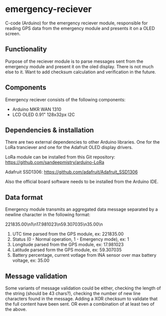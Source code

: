 # emergency-reciever
C-code (Arduino) for the emergency reciever module, responsible for reading GPS data from the emergency module and presents it on a OLED screen.

## Functionality
Purpose of the reciever module is to parse messages sent from the emergency module and present it on the oled display. There is not much else to it. Want to add checksum calculation and verification in the future.

## Components
Emergency reciever consists of the following components:

- Arduino MKR WAN 1310
- LCD OLED 0.91" 128x32px I2C

## Dependencies & installation
There are two external dependencies to other Arduino libraries. One for the LoRa tranciever and one for the Adafruit OLED display drivers.

LoRa module can be installed from this Git repository:
https://github.com/sandeepmistry/arduino-LoRa

Adafruit SSD1306:
https://github.com/adafruit/Adafruit_SSD1306

Also the official board software needs to be installed from the Arduino IDE.

## Data format
Emergency module transmits an aggregated data message separated by a newline character in the following format:

221835.00\n1\n17.981023\n59.307035\n35.00\n

1. UTC time parsed from the GPS module, ex: 221835.00
2. Status (0 - Normal operation, 1 - Emergency mode), ex: 1
3. Longitude parsed from the GPS module, ex: 17.981023
4. Latitude parsed form the GPS module, ex: 59.307035
5. Battery percentage, current votlage from INA sensor over max battery voltage, ex: 35.00

## Message validation
Some variants of message validation could be either, checking the length of the string (should be 43 chars?), checking the number of new line characters found in the message. Adding a XOR checksum to validate that the full content have been sent. OR even a combination of at least two of the above.